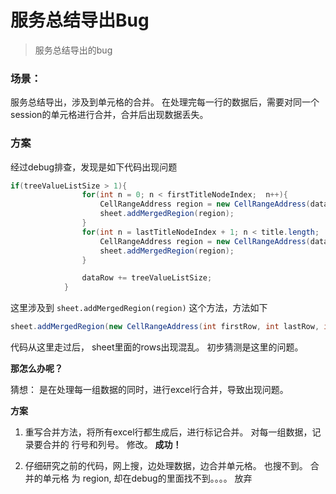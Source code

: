 # 服务总结导出Bug

> 服务总结导出的bug

### 场景：

服务总结导出，涉及到单元格的合并。   在处理完每一行的数据后，需要对同一个session的单元格进行合并，合并后出现数据丢失。



### 方案

经过debug排查，发现是如下代码出现问题

```java
if(treeValueListSize > 1){
                for(int n = 0; n < firstTitleNodeIndex;  n++){
                    CellRangeAddress region = new CellRangeAddress(dataRow, dataRow + treeValueListSize-1, n, n);
                    sheet.addMergedRegion(region);
                }
                for(int n = lastTitleNodeIndex + 1; n < title.length;  n++){
                    CellRangeAddress region = new CellRangeAddress(dataRow, dataRow + treeValueListSize-1, n, n);
                    sheet.addMergedRegion(region);
                }

                dataRow += treeValueListSize;
            }
```

这里涉及到 `sheet.addMergedRegion(region)` 这个方法，方法如下

```java
sheet.addMergedRegion(new CellRangeAddress(int firstRow, int lastRow, int firstCol, int lastCol)
```

代码从这里走过后， sheet里面的rows出现混乱。 初步猜测是这里的问题。

**那怎么办呢？**

猜想： 是在处理每一组数据的同时，进行excel行合并，导致出现问题。

**方案**

1. 重写合并方法，将所有excel行都生成后，进行标记合并。  对每一组数据，记录要合并的 行号和列号。 修改。       **成功！**

2. 仔细研究之前的代码，网上搜，边处理数据，边合并单元格。  也搜不到。   合并的单元格 为 region,  却在debug的里面找不到。。。。   放弃